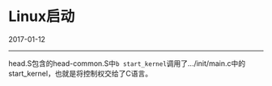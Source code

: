 # Linux启动

2017-01-12

--------------

head.S包含的head-common.S中`b start_kernel`调用了.../init/main.c中的start_kernel，也就是将控制权交给了C语言。


